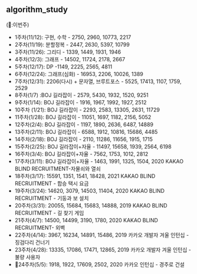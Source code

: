 ## algorithm_study

(🏁:이번주)
- 1주차(11/12): 구현, 수학 - 2750, 2960, 10773, 2217
- 2주차(11/19): 분할정복 - 2447, 2630, 5397, 10799
- 3주차(11/26): 그리디 - 1339, 1449, 1931, 1946
- 4주차(12/3): 그래프 - 14502, 11724, 2178, 2667
- 5주차(12/17): DP -1149, 2225, 2565, 4811
- 6주차(12/24): 그래프(심화) - 16953, 2206, 10026, 1389
- 7주차(12/31): 2206(다시) + 문자열, 브루트포스 - 5525, 17413, 1107, 1759, 2529
- 8주차(1/7) :BOJ 길라잡이 - 2579, 5430, 1932, 1520, 9251
- 9주차(1/14): BOJ 길라잡이 - 1916, 1967, 1992, 1927, 2512
- 10주차 (1/21): BOJ 길라잡이 - 2293, 2583, 13305, 2631, 11729
- 11주차(1/28): BOJ 길라잡이 - 11051, 1697, 1182, 2156, 5052
- 12주차(2/4): BOJ 길라잡이 - 1197, 1890, 2636, 6487, 14889
- 13주차(2/11): BOJ 길라잡이 - 6588, 1912, 10816, 15686, 4485
- 14주차(2/18): BOJ 길라잡이 - 2110, 11286, 11656, 1915, 1715
- 15주차(2/25): BOJ 길라잡이+자율 - 11497, 15658, 1939, 2564, 6198
- 16주차(3/4): BOJ 길라잡이+자율 - 7562, 1753, 1012, 2812
- 17주차(3/11): BOJ 길라잡이+자율 - 1463, 1991, 1325, 1504, 2020 KAKAO BLIND RECRUITMENT-자물쇠와 열쇠
- 18주차(3/17): 15591, 1351, 1541, 18428, 2021 KAKAO BLIND RECRUITMENT - 합승 택시 요금
- 19주차(3/24): 14620, 3079, 14503, 11404, 2020 KAKAO BLIND RECRUITMENT - 기둥과 보 설치
- 20주차(3/31): 20055, 15684, 15683, 14888, 2019 KAKAO BLIND RECRUITMENT - 길 찾기 게임
- 21주차(4/7): 14500, 14499, 3190, 1780, 2020 KAKAO BLIND RECRUITMENT- 외벽 
- 22주차(4/14): 3967, 16234, 14891, 15486, 2019 카카오 개발자 겨울 인턴십 - 징검다리 건너기
- 23주차(4/28): 13335, 17086, 17471, 12865, 2019 카카오 개발자 겨울 인턴십 - 불량 사용자
- 🏁24주차(5/5): 1918, 1922, 17609, 2502, 2020 카카오 인턴십 - 경주로 건설

